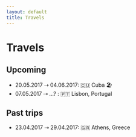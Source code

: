 ```yaml
---
layout: default
title: Travels
---
```


# Travels 

## Upcoming

- 20.05.2017 ⇢ 04.06.2017:  🇨🇺 Cuba 🏖
- 07.05.2017 ⇢ …? : 🇵🇹 Lisbon, Portugal


## Past trips 

- 23.04.2017 ⇢ 29.04.2017: 🇬🇷 Athens, Greece 




